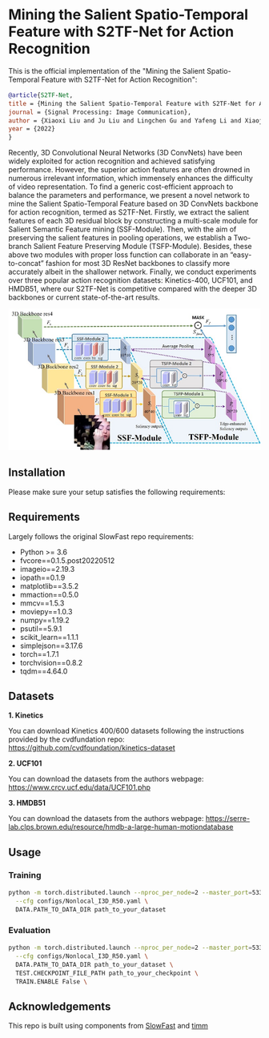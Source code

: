 # Mining the Salient Spatio-Temporal Feature with S2TF-Net for Action Recognition

This is the official implementation of the "Mining the Salient Spatio-Temporal Feature with S2TF-Net for Action Recognition":

```BibTeX
@article{S2TF-Net,
title = {Mining the Salient Spatio-Temporal Feature with S2TF-Net for Action Recognition},
journal = {Signal Processing: Image Communication},
author = {Xiaoxi Liu and Ju Liu and Lingchen Gu and Yafeng Li and Xiaojun Chang and Feiping Nie},
year = {2022}
}
```

Recently, 3D Convolutional Neural Networks (3D ConvNets) have been widely exploited for action recognition and achieved satisfying
performance. However, the superior action features are often drowned in numerous irrelevant information, which immensely
enhances the difficulty of video representation. To find a generic cost-efficient approach to balance the parameters and performance,
we present a novel network to mine the Salient Spatio-Temporal Feature based on 3D ConvNets backbone for action recognition,
termed as S2TF-Net. Firstly, we extract the salient features of each 3D residual block by constructing a multi-scale module for
Salient Semantic Feature mining (SSF-Module). Then, with the aim of preserving the salient features in pooling operations, we
establish a Two-branch Salient Feature Preserving Module (TSFP-Module). Besides, these above two modules with proper loss
function can collaborate in an “easy-to-concat” fashion for most 3D ResNet backbones to classify more accurately albeit in the
shallower network. Finally, we conduct experiments over three popular action recognition datasets: Kinetics-400, UCF101, and
HMDB51, where our S2TF-Net is competitive compared with the deeper 3D backbones or current state-of-the-art results.

![Model Structure](figures/architecture.jpg "Model Structure")

## Installation

Please make sure your setup satisfies the following requirements:

## Requirements

Largely follows the original SlowFast repo requirements:
- Python >= 3.6
- fvcore==0.1.5.post20220512
- imageio==2.19.3
- iopath==0.1.9
- matplotlib==3.5.2
- mmaction==0.5.0
- mmcv==1.5.3
- moviepy==1.0.3
- numpy==1.19.2
- psutil==5.9.1
- scikit_learn==1.1.1
- simplejson==3.17.6
- torch==1.7.1
- torchvision==0.8.2
- tqdm==4.64.0

## Datasets

**1. Kinetics**

You can download Kinetics 400/600 datasets following the instructions provided by the cvdfundation repo: https://github.com/cvdfoundation/kinetics-dataset

**2. UCF101**

You can download the datasets from the authors webpage: https://www.crcv.ucf.edu/data/UCF101.php

**3. HMDB51**

You can download the datasets from the authors webpage: https://serre-lab.clps.brown.edu/resource/hmdb-a-large-human-motiondatabase

## Usage

### Training

```bash
python -m torch.distributed.launch --nproc_per_node=2 --master_port=5333 run_net.py \
  --cfg configs/Nonlocal_I3D_R50.yaml \
  DATA.PATH_TO_DATA_DIR path_to_your_dataset
```

### Evaluation

```bash
python -m torch.distributed.launch --nproc_per_node=2 --master_port=5333 run_net.py \
  --cfg configs/Nonlocal_I3D_R50.yaml \
  DATA.PATH_TO_DATA_DIR path_to_your_dataset \
  TEST.CHECKPOINT_FILE_PATH path_to_your_checkpoint \
  TRAIN.ENABLE False \
```

## Acknowledgements

This repo is built using components from [SlowFast](https://github.com/facebookresearch/SlowFast) and [timm](https://github.com/rwightman/pytorch-image-models)

